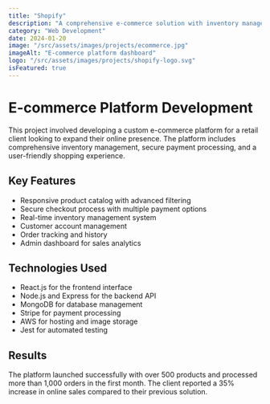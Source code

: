 ```yaml
---
title: "Shopify"
description: "A comprehensive e-commerce solution with inventory management and payment processing."
category: "Web Development"
date: 2024-01-20
image: "/src/assets/images/projects/ecommerce.jpg"
imageAlt: "E-commerce platform dashboard"
logo: "/src/assets/images/projects/shopify-logo.svg"
isFeatured: true
---
```


# E-commerce Platform Development

This project involved developing a custom e-commerce platform for a retail client looking to expand their online presence. The platform includes comprehensive inventory management, secure payment processing, and a user-friendly shopping experience.

## Key Features

- Responsive product catalog with advanced filtering
- Secure checkout process with multiple payment options
- Real-time inventory management system
- Customer account management
- Order tracking and history
- Admin dashboard for sales analytics

## Technologies Used

- React.js for the frontend interface
- Node.js and Express for the backend API
- MongoDB for database management
- Stripe for payment processing
- AWS for hosting and image storage
- Jest for automated testing

## Results

The platform launched successfully with over 500 products and processed more than 1,000 orders in the first month. The client reported a 35% increase in online sales compared to their previous solution.
